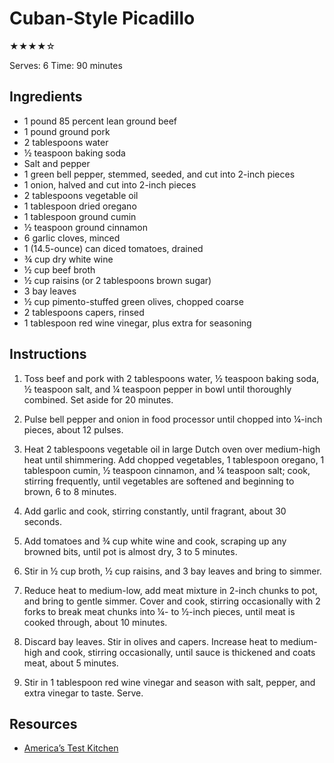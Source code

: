# Cuban-Style Picadillo

★★★★☆

Serves: 6
Time: 90 minutes

## Ingredients

* 1 pound 85 percent lean ground beef
* 1 pound ground pork
* 2 tablespoons water
* ½ teaspoon baking soda
* Salt and pepper
* 1 green bell pepper, stemmed, seeded, and cut into 2-inch pieces
* 1 onion, halved and cut into 2-inch pieces
* 2 tablespoons vegetable oil
* 1 tablespoon dried oregano
* 1 tablespoon ground cumin
* ½ teaspoon ground cinnamon
* 6 garlic cloves, minced
* 1 (14.5-ounce) can diced tomatoes, drained
* ¾ cup dry white wine
* ½ cup beef broth
* ½ cup raisins (or 2 tablespoons brown sugar)
* 3 bay leaves
* ½ cup pimento-stuffed green olives, chopped coarse
* 2 tablespoons capers, rinsed
* 1 tablespoon red wine vinegar, plus extra for seasoning

## Instructions

1. Toss beef and pork with 2 tablespoons water, ½ teaspoon baking soda, ½ teaspoon salt, and ¼ teaspoon pepper in bowl until thoroughly combined. Set aside for 20 minutes.

2. Pulse bell pepper and onion in food processor until chopped into ¼-inch pieces, about 12 pulses.

3. Heat 2 tablespoons vegetable oil in large Dutch oven over medium-high heat until shimmering. Add chopped vegetables, 1 tablespoon oregano, 1 tablespoon cumin, ½ teaspoon cinnamon, and ¼ teaspoon salt; cook, stirring frequently, until vegetables are softened and beginning to brown, 6 to 8 minutes.

4. Add garlic and cook, stirring constantly, until fragrant, about 30 seconds.

5. Add tomatoes and ¾ cup white wine and cook, scraping up any browned bits, until pot is almost dry, 3 to 5 minutes.

6. Stir in ½ cup broth, ½ cup raisins, and 3 bay leaves and bring to simmer.

7. Reduce heat to medium-low, add meat mixture in 2-inch chunks to pot, and bring to gentle simmer. Cover and cook, stirring occasionally with 2 forks to break meat chunks into ¼- to ½-inch pieces, until meat is cooked through, about 10 minutes.

8. Discard bay leaves. Stir in olives and capers. Increase heat to medium-high and cook, stirring occasionally, until sauce is thickened and coats meat, about 5 minutes.

9. Stir in 1 tablespoon red wine vinegar and season with salt, pepper, and extra vinegar to taste. Serve.

## Resources

* [America’s Test Kitchen](https://www.americastestkitchen.com/recipes/7388-cuban-style-picadillo)
